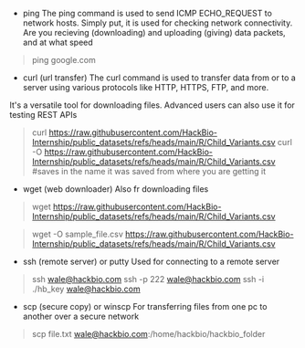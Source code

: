 - ping
The ping command is used to send ICMP ECHO_REQUEST to network hosts.
Simply put, it is used for checking network connectivity. Are you recieving (downloading) and uploading (giving) data packets, and at what speed

>ping google.com

- curl (url transfer)
The curl command is used to transfer data from or to a server using various protocols like HTTP, HTTPS, FTP, and more.

It's a versatile tool for downloading files. Advanced users can also use it for testing REST APIs

> curl https://raw.githubusercontent.com/HackBio-Internship/public_datasets/refs/heads/main/R/Child_Variants.csv
> curl -O https://raw.githubusercontent.com/HackBio-Internship/public_datasets/refs/heads/main/R/Child_Variants.csv #saves in the name it was saved from where you are getting it

- wget (web downloader)
Also fr downloading files
> wget https://raw.githubusercontent.com/HackBio-Internship/public_datasets/refs/heads/main/R/Child_Variants.csv

> wget -O sample_file.csv https://raw.githubusercontent.com/HackBio-Internship/public_datasets/refs/heads/main/R/Child_Variants.csv

- ssh (remote server) or putty
Used for connecting to a remote server
> ssh wale@hackbio.com
> ssh -p 222 wale@hackbio.com
> ssh -i ./hb_key wale@hackbio.com

- scp (secure copy) or winscp
For transferring files from one pc to another over a secure network

> scp file.txt wale@hackbio.com:/home/hackbio/hackbio_folder